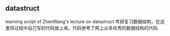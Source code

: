 ## datastruct
learning script of ZhenWang's lecture on datastruct
考研复习数据结构，在这里将过程中自己写的代码放上来。代码参考了网上众多优秀的数据结构的代码
